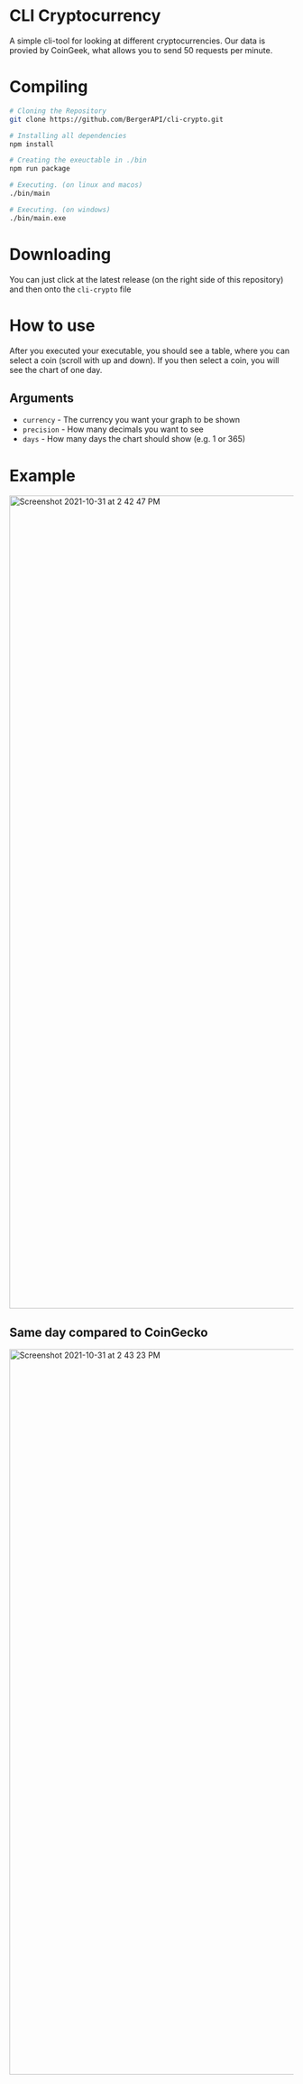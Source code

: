 # CLI Cryptocurrency

A simple cli-tool for looking at different cryptocurrencies. Our data is provied by CoinGeek, what allows you to send 50 requests per minute.

# Compiling
```bash
# Cloning the Repository
git clone https://github.com/BergerAPI/cli-crypto.git

# Installing all dependencies 
npm install

# Creating the exeuctable in ./bin
npm run package

# Executing. (on linux and macos)
./bin/main

# Executing. (on windows)
./bin/main.exe
```

# Downloading
You can just click at the latest release (on the right side of this repository) and then onto the `cli-crypto` file

# How to use
After you executed your executable, you should see a table, where you can select a coin (scroll with up and down). If you then select a coin, you will see the chart of one day.

## Arguments
- `currency` - The currency you want your graph to be shown
- `precision` - How many decimals you want to see
- `days` - How many days the chart should show (e.g. 1 or 365)

# Example
<img width="1440" alt="Screenshot 2021-10-31 at 2 42 47 PM" src="https://user-images.githubusercontent.com/58854363/139586535-5ef45422-c897-495e-a466-4121e7cbcb61.png">

## Same day compared to CoinGecko
<img width="1285" alt="Screenshot 2021-10-31 at 2 43 23 PM" src="https://user-images.githubusercontent.com/58854363/139586558-1e7d51b1-13f4-45eb-a35c-5d8942fa1b54.png">
